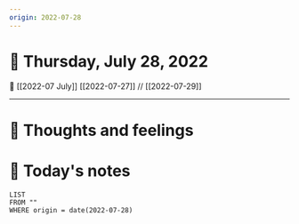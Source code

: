 ```yaml
---
origin: 2022-07-28
---
```

# 📅 Thursday, July 28, 2022
🔀 [[2022-07 July]]
[[2022-07-27]] // [[2022-07-29]]

---
# 💭 Thoughts and feelings


# 📝 Today's notes
```dataview
LIST
FROM ""
WHERE origin = date(2022-07-28)
```